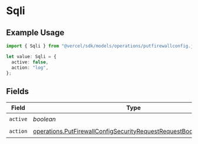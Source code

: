 # Sqli

## Example Usage

```typescript
import { Sqli } from "@vercel/sdk/models/operations/putfirewallconfig.js";

let value: Sqli = {
  active: false,
  action: "log",
};
```

## Fields

| Field                                                                                                                                                      | Type                                                                                                                                                       | Required                                                                                                                                                   | Description                                                                                                                                                |
| ---------------------------------------------------------------------------------------------------------------------------------------------------------- | ---------------------------------------------------------------------------------------------------------------------------------------------------------- | ---------------------------------------------------------------------------------------------------------------------------------------------------------- | ---------------------------------------------------------------------------------------------------------------------------------------------------------- |
| `active`                                                                                                                                                   | *boolean*                                                                                                                                                  | :heavy_check_mark:                                                                                                                                         | N/A                                                                                                                                                        |
| `action`                                                                                                                                                   | [operations.PutFirewallConfigSecurityRequestRequestBodyCrsSqliAction](../../models/operations/putfirewallconfigsecurityrequestrequestbodycrssqliaction.md) | :heavy_check_mark:                                                                                                                                         | N/A                                                                                                                                                        |